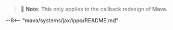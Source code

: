 > 🚧 **Note:** This only applies to the callback redesign of Mava.

--8<-- "mava/systems/jax/ippo/README.md"
